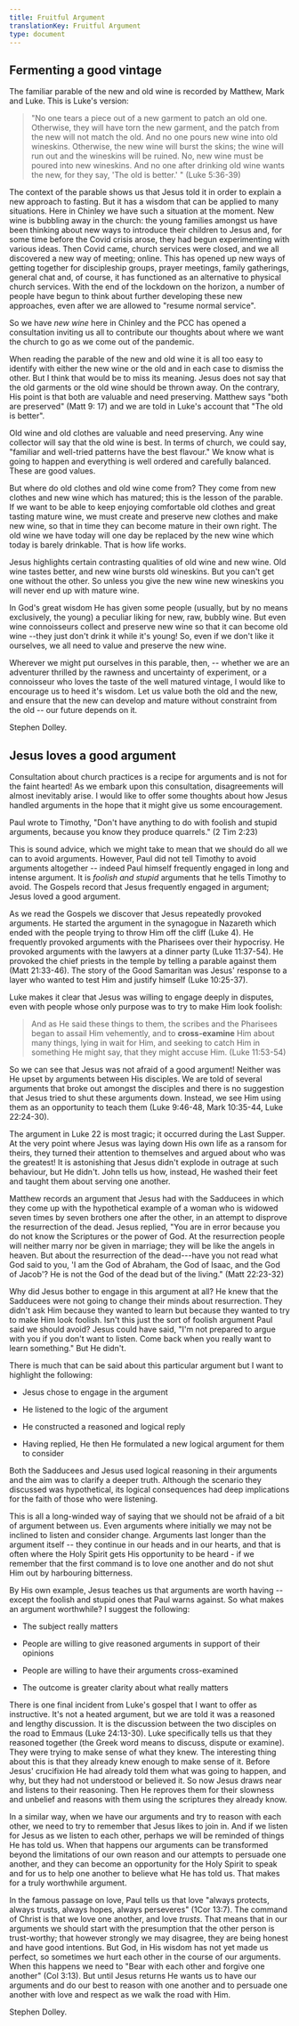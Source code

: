 ```yaml
---
title: Fruitful Argument
translationKey: Fruitful Argument
type: document
---
```

## Fermenting a good vintage

The familiar parable of the new and old wine is recorded by Matthew,
Mark and Luke. This is Luke\'s version:

> "No one tears a piece out of a new garment to patch an old one.
> Otherwise, they will have torn the new garment, and the patch from the
> new will not match the old. And no one pours new wine into old
> wineskins. Otherwise, the new wine will burst the skins; the wine will
> run out and the wineskins will be ruined. No, new wine must be poured
> into new wineskins. And no one after drinking old wine wants the new,
> for they say, 'The old is better.' " (Luke 5:36-39)

The context of the parable shows us that Jesus told it in order to
explain a new approach to fasting. But it has a wisdom that can be
applied to many situations. Here in Chinley we have such a situation at
the moment. New wine is bubbling away in the church: the young families
amongst us have been thinking about new ways to introduce their children
to Jesus and, for some time before the Covid crisis arose, they had
begun experimenting with various ideas. Then Covid came, church services
were closed, and we all discovered a new way of meeting; online. This
has opened up new ways of getting together for discipleship groups,
prayer meetings, family gatherings, general chat and, of course, it has
functioned as an alternative to physical church services. With the end
of the lockdown on the horizon, a number of people have begun to think
about further developing these new approaches, even after we are allowed
to \"resume normal service\".

So we have *new wine* here in Chinley and the PCC has opened a
consultation inviting us all to contribute our thoughts about where we
want the church to go as we come out of the pandemic.

When reading the parable of the new and old wine it is all too easy to
identify with either the new wine or the old and in each case to dismiss
the other. But I think that would be to miss its meaning. Jesus does not
say that the old garments or the old wine should be thrown away. On the
contrary, His point is that both are valuable and need preserving.
Matthew says \"both are preserved\" (Matt 9: 17) and we are told in
Luke's account that \"The old is better\".

Old wine and old clothes are valuable and need preserving. Any wine
collector will say that the old wine is best. In terms of church, we
could say, \"familiar and well-tried patterns have the best flavour.\"
We know what is going to happen and everything is well ordered and
carefully balanced. These are good values.

But where do old clothes and old wine come from? They come from new
clothes and new wine which has matured; this is the lesson of the
parable. If we want to be able to keep enjoying comfortable old clothes
and great tasting mature wine, we must create and preserve new clothes
and make new wine, so that in time they can become mature in their own
right. The old wine we have today will one day be replaced by the new
wine which today is barely drinkable. That is how life works.

Jesus highlights certain contrasting qualities of old wine and new wine.
Old wine tastes better, and new wine bursts old wineskins. But you
can\'t get one without the other. So unless you give the new wine new
wineskins you will never end up with mature wine.

In God\'s great wisdom He has given some people (usually, but by no
means exclusively, the young) a peculiar liking for new, raw, bubbly
wine. But even wine connoisseurs collect and preserve new wine so that
it can become old wine --they just don\'t drink it while it\'s young!
So, even if we don't like it ourselves, we all need to value and
preserve the new wine.

Wherever we might put ourselves in this parable, then, -- whether we are
an adventurer thrilled by the rawness and uncertainty of experiment, or
a connoisseur who loves the taste of the well matured vintage, I would
like to encourage us to heed it's wisdom. Let us value both the old and
the new, and ensure that the new can develop and mature without
constraint from the old -- our future depends on it.

Stephen Dolley.

## Jesus loves a good argument

Consultation about church practices is a recipe for arguments and is not
for the faint hearted! As we embark upon this consultation,
disagreements will almost inevitably arise. I would like to offer some
thoughts about how Jesus handled arguments in the hope that it might
give us some encouragement.

Paul wrote to Timothy, \"Don't have anything to do with foolish and
stupid arguments, because you know they produce quarrels.\" (2 Tim 2:23)

This is sound advice, which we might take to mean that we should do all
we can to avoid arguments. However, Paul did not tell Timothy to avoid
arguments altogether -- indeed Paul himself frequently engaged in long
and intense argument. It is *foolish and stupid* arguments that he tells
Timothy to avoid. The Gospels record that Jesus frequently engaged in
argument; Jesus loved a good argument.

As we read the Gospels we discover that Jesus repeatedly provoked
arguments. He started the argument in the synagogue in Nazareth which
ended with the people trying to throw Him off the cliff (Luke 4). He
frequently provoked arguments with the Pharisees over their hypocrisy.
He provoked arguments with the lawyers at a dinner party (Luke
11:37-54). He provoked the chief priests in the temple by telling a
parable against them (Matt 21:33-46). The story of the Good Samaritan
was Jesus\' response to a layer who wanted to test Him and justify
himself (Luke 10:25-37).

Luke makes it clear that Jesus was willing to engage deeply in disputes,
even with people whose only purpose was to try to make Him look foolish:

> And as He said these things to them, the scribes and the Pharisees
> began to assail Him vehemently, and to **cross-examine** Him about
> many things, lying in wait for Him, and seeking to catch Him in
> something He might say, that they might accuse Him. (Luke 11:53-54)

So we can see that Jesus was not afraid of a good argument! Neither was
He upset by arguments between His disciples. We are told of several
arguments that broke out amongst the disciples and there is no
suggestion that Jesus tried to shut these arguments down. Instead, we
see Him using them as an opportunity to teach them (Luke 9:46-48, Mark
10:35-44, Luke 22:24-30).

The argument in Luke 22 is most tragic; it occurred during the Last
Supper. At the very point where Jesus was laying down His own life as a
ransom for theirs, they turned their attention to themselves and argued
about who was the greatest! It is astonishing that Jesus didn\'t explode
in outrage at such behaviour, but He didn\'t. John tells us how,
instead, He washed their feet and taught them about serving one another.

Matthew records an argument that Jesus had with the Sadducees in which
they come up with the hypothetical example of a woman who is widowed
seven times by seven brothers one after the other, in an attempt to
disprove the resurrection of the dead. Jesus replied, "You are in error
because you do not know the Scriptures or the power of God. At the
resurrection people will neither marry nor be given in marriage; they
will be like the angels in heaven. But about the resurrection of the
dead---have you not read what God said to you, 'I am the God of Abraham,
the God of Isaac, and the God of Jacob'? He is not the God of the dead
but of the living." (Matt 22:23-32)

Why did Jesus bother to engage in this argument at all? He knew that the
Sadducees were not going to change their minds about resurrection. They
didn\'t ask Him because they wanted to learn but because they wanted to
try to make Him look foolish. Isn\'t this just the sort of foolish
argument Paul said we should avoid? Jesus could have said, \"I\'m not
prepared to argue with you if you don\'t want to listen. Come back when
you really want to learn something.\" But He didn\'t.

There is much that can be said about this particular argument but I want
to highlight the following:

-   Jesus chose to engage in the argument

-   He listened to the logic of the argument

-   He constructed a reasoned and logical reply

-   Having replied, He then He formulated a new logical argument for
    them to consider

Both the Sadducees and Jesus used logical reasoning in their arguments
and the aim was to clarify a deeper truth. Although the scenario they
discussed was hypothetical, its logical consequences had deep
implications for the faith of those who were listening.

This is all a long-winded way of saying that we should not be afraid of
a bit of argument between us. Even arguments where initially we may not
be inclined to listen and consider change. Arguments last longer than
the argument itself -- they continue in our heads and in our hearts, and
that is often where the Holy Spirit gets His opportunity to be heard -
if we remember that the first command is to love one another and do not
shut Him out by harbouring bitterness.

By His own example, Jesus teaches us that arguments are worth having --
except the foolish and stupid ones that Paul warns against. So what
makes an argument worthwhile? I suggest the following:

-   The subject really matters

-   People are willing to give reasoned arguments in support of their
    opinions

-   People are willing to have their arguments cross-examined

-   The outcome is greater clarity about what really matters

There is one final incident from Luke\'s gospel that I want to offer as
instructive. It\'s not a heated argument, but we are told it was a
reasoned and lengthy discussion. It is the discussion between the two
disciples on the road to Emmaus (Luke 24:13-30). Luke specifically tells
us that they reasoned together (the Greek word means to discuss, dispute
or examine). They were trying to make sense of what they knew. The
interesting thing about this is that they already knew enough to make
sense of it. Before Jesus\' crucifixion He had already told them what
was going to happen, and why, but they had not understood or believed
it. So now Jesus draws near and listens to their reasoning. Then He
reproves them for their slowness and unbelief and reasons with them
using the scriptures they already know.

In a similar way, when we have our arguments and try to reason with each
other, we need to try to remember that Jesus likes to join in. And if we
listen for Jesus as we listen to each other, perhaps we will be reminded
of things He has told us. When that happens our arguments can be
transformed beyond the limitations of our own reason and our attempts to
persuade one another, and they can become an opportunity for the Holy
Spirit to speak and for us to help one another to believe what He has
told us. That makes for a truly worthwhile argument.

In the famous passage on love, Paul tells us that love \"always
protects, always trusts, always hopes, always perseveres\" (1Cor 13:7).
The command of Christ is that we love one another, and love *trusts*.
That means that in our arguments we should start with the presumption
that the other person is trust-worthy; that however strongly we may
disagree, they are being honest and have good intentions. But God, in
His wisdom has not yet made us perfect, so sometimes we hurt each other
in the course of our arguments. When this happens we need to \"Bear with
each other and forgive one another\" (Col 3:13). But until Jesus returns
He wants us to have our arguments and do our best to reason with one
another and to persuade one another with love and respect as we walk the
road with Him.

Stephen Dolley.
